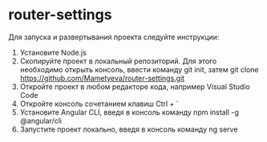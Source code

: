 # router-settings
Для запуска и развертывания проекта следуйте инструкции:
1. Установите Node.js
2. Скопируйте проект в локальный репозиторий. Для этого необходимо открыть консоль, ввести команду git init, затем git clone https://github.com/Mametyeva/router-settings.git
3. Откройте проект в любом редакторе кода, например Visual Studio Code
4. Откройте консоль сочетанием клавиш Ctrl + `
5. Установите Angular CLI, введя в консоль команду npm install -g @angular/cli
6. Запустите проект локально, введя в консоль команду ng serve

